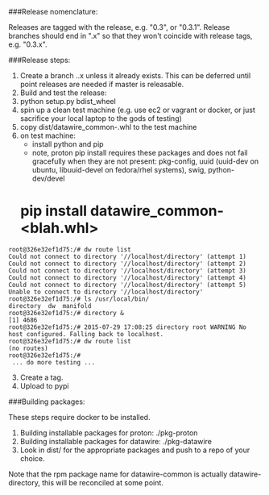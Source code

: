 ###Release nomenclature:

Releases are tagged with the release, e.g. "0.3", or "0.3.1". Release
branches should end in ".x" so that they won't coincide with release
tags, e.g. "0.3.x".

###Release steps:

1. Create a branch <primary>.<secondary>.x unless it already exists.
   This can be deferred until point releases are needed if master is
   releasable.
2. Build and test the release:
  1. python setup.py bdist_wheel
  2. spin up a clean test machine (e.g. use ec2 or vagrant or docker,
     or just sacrifice your local laptop to the gods of testing)
  3. copy dist/datawire_common-<blah>.whl to the test machine
  4. on test machine:
     - install python and pip
     - note, proton pip install requires these packages and does not fail gracefully when they are not present:
       pkg-config, uuid (uuid-dev on ubuntu, libuuid-devel on fedora/rhel systems), swig, python-dev/devel
     # pip install datawire_common-<blah.whl>

    root@326e32ef1d75:/# dw route list
    Could not connect to directory '//localhost/directory' (attempt 1)
    Could not connect to directory '//localhost/directory' (attempt 2)
    Could not connect to directory '//localhost/directory' (attempt 3)
    Could not connect to directory '//localhost/directory' (attempt 4)
    Could not connect to directory '//localhost/directory' (attempt 5)
    Unable to connect to directory '//localhost/directory'
    root@326e32ef1d75:/# ls /usr/local/bin/
    directory  dw  manifold
    root@326e32ef1d75:/# directory &
    [1] 4686
    root@326e32ef1d75:/# 2015-07-29 17:08:25 directory root WARNING No host configured. Falling back to localhost.
    root@326e32ef1d75:/# dw route list
    (no routes)
    root@326e32ef1d75:/# 
     ... do more testing ...

3. Create a tag.
4. Upload to pypi

###Building packages:

These steps require docker to be installed.

1. Building installable packages for proton: ./pkg-proton
2. Building installable packages for datawire: ./pkg-datawire
3. Look in dist/<os> for the appropriate packages and push to a repo
   of your choice.

Note that the rpm package name for datawire-common is actually
datawire-directory, this will be reconciled at some point.
